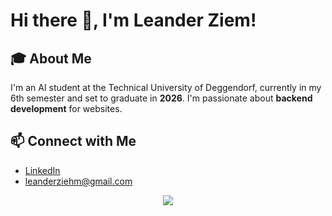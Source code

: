 # Hi there 👋, I'm Leander Ziem!

## 🎓 About Me
I'm an AI student at the Technical University of Deggendorf, currently in my 6th semester and set to graduate in **2026**. I'm passionate about **backend development** for websites.
## 📫 Connect with Me
- [LinkedIn](https://www.linkedin.com/in/leanderziehm333/)
- leanderziehm@gmail.com

<div align="center">

  <!-- Donut Vertical Layout -->
  <!--  <img src="https://github-readme-stats.vercel.app/api/top-langs/?username=leanderziehm&layout=donut-vertical&theme=tokyonight" />

  <!-- Normal Layout -->
  <img src="https://github-readme-stats.vercel.app/api/top-langs/?username=leanderziehm&theme=tokyonight" />
  <!--
  Currently working on:
1. https://quick-text-tools-web-leander.vercel.app/
2. Audiobook piline, download, process, ai voice
3. Fileserver
4. Contact Form Email
-->
</div>


